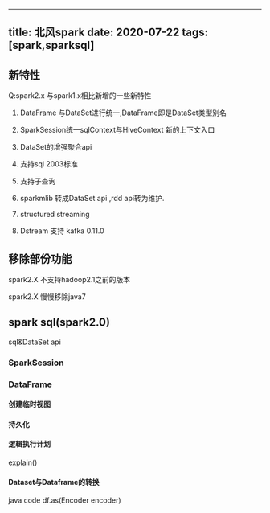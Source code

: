 ---
 title:  北风spark
 date: 2020-07-22
 tags: [spark,sparksql]
 ---

 <!--more-->

## 新特性

Q:spark2.x 与spark1.x相比新增的一些新特性

1. DataFrame 与DataSet进行统一,DataFrame即是DataSet<Row>类型别名

2. SparkSession统一sqlContext与HiveContext 新的上下文入口

3. DataSet的增强聚合api

4. 支持sql 2003标准

5. 支持子查询

6. sparkmlib 转成DataSet api ,rdd api转为维护.

7. structured streaming

8. Dstream 支持 kafka 0.11.0

## 移除部份功能

spark2.X 不支持hadoop2.1之前的版本

spark2.X 慢慢移除java7




## spark sql(spark2.0)

sql&DataSet api


### SparkSession


### DataFrame


#### 创建临时视图

#### 持久化

#### 逻辑执行计划

explain()

#### Dataset与Dataframe的转换

java code
df.as(Encoder encoder)

